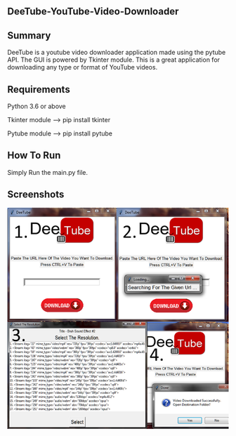 ## DeeTube-YouTube-Video-Downloader

## Summary

DeeTube is a youtube video downloader application made using the pytube API. The GUI is powered by Tkinter module. This is a great application for downloading any type or format of YouTube videos.


## Requirements

Python 3.6 or above

Tkinter module --> pip install tkinter

Pytube module  --> pip install pytube

## How To Run

Simply Run the main.py file.


## Screenshots

![image](screenshot.png)
